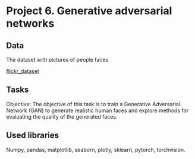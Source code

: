 # Project 6.  Generative adversarial networks

## Data

The dataset with pictures of people faces

[flickr_dataset](https://github.com/NVlabs/ffhq-dataset)

## Tasks

Objective: The objective of this task is to train a Generative Adversarial Network (GAN) to generate realistic human faces and explore methods for evaluating the quality of the generated faces.

## Used libraries
  
Numpy, pandas, matplotlib, seaborn, plotly, sklearn, pytorch, torchvision.


